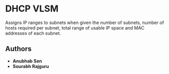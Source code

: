 # DHCP VLSM

Assigns IP ranges to subnets when given the number of subnets, number of hosts required per subnet, total range of usable IP space and MAC addresses of each subnet.

## Authors

* **Anubhab Sen**
* **Sourabh Rajguru**